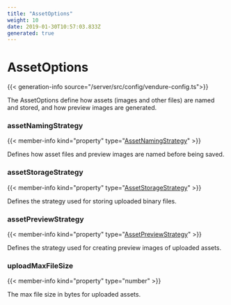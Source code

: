 ```yaml
---
title: "AssetOptions"
weight: 10
date: 2019-01-30T10:57:03.833Z
generated: true
---
```

<!-- This file was generated from the Vendure TypeScript source. Do not modify. Instead, re-run "generate-docs" -->


# AssetOptions

{{< generation-info source="/server/src/config/vendure-config.ts">}}

The AssetOptions define how assets (images and other files) are named and stored, and how preview images are generated.

### assetNamingStrategy

{{< member-info kind="property" type="<a href='/docs/api//assets/asset-naming-strategy/'>AssetNamingStrategy</a>" >}}

Defines how asset files and preview images are named before being saved.

### assetStorageStrategy

{{< member-info kind="property" type="<a href='/docs/api//assets/asset-storage-strategy/'>AssetStorageStrategy</a>" >}}

Defines the strategy used for storing uploaded binary files.

### assetPreviewStrategy

{{< member-info kind="property" type="<a href='/docs/api//assets/asset-preview-strategy/'>AssetPreviewStrategy</a>" >}}

Defines the strategy used for creating preview images of uploaded assets.

### uploadMaxFileSize

{{< member-info kind="property" type="number" >}}

The max file size in bytes for uploaded assets.

